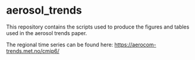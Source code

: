 # aerosol_trends

This repository contains the scripts used to produce the figures and tables used in the aerosol trends paper.

The regional time series can be found here: https://aerocom-trends.met.no/cmip6/

